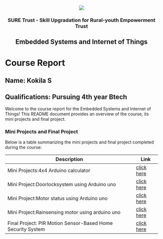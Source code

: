 <!-- PROJECT LOGO -->
<br />

<div align="center">
   <img src='https://user-images.githubusercontent.com/73131499/166115643-d3187f47-d38f-41b2-ae42-5ecbbc60de14.png' />


<h3 align="center">SURE Trust - Skill Upgradation for Rural-youth Empowerment Trust</h3>
  <h2> Embedded Systems and Internet of Things </h2>
</div>

# Course Report

## Name: Kokila S

## Qualifications: Pursuing 4th year Btech

Welcome to the course report for the Embedded Systems and Internet of Things! This README document provides an overview of the course, its mini projects and final project.

### Mini Projects and Final Project

Below is a table summarizing the mini projects and final project completed during the course:

| Description                               | Link                                    |
|-------------------------------------------|-----------------------------------------|
| Mini Projects:4x4 Arduino calculator| [click here](https://github.com/sure-trust/G6_ES/tree/main/Mini%20Projects/Kokila%20S/miniproject/4x4%20Arduino%20Calculator)| 
| Mini Project:Doorlocksystem using Arduino uno| [click here](https://github.com/sure-trust/G6_ES/tree/main/Mini%20Projects/Kokila%20S/miniproject/Doorlock%20system%20using%20Arduino%20uno)| 
| Mini Project:Motor status using Arduino uno| [click here](https://github.com/sure-trust/G6_ES/tree/main/Mini%20Projects/Kokila%20S/miniproject/Motor%20status%20using%20Arduino%20uno)|
| Mini Project:Rainsensing motor using arduino uno|[click here](https://github.com/sure-trust/G6_ES/tree/main/Mini%20Projects/Kokila%20S/miniproject/Rain%20sensing%20motor%20using%20Arduino%20uno)|    
| Final Project: PIR Motion Sensor-Based Home Security System |[click here](https://github.com/sure-trust/G6_ES/tree/main/Final%20Capstone%20Project/Kokila%20S/finalproject/PIR%20Motion%20Sensor-Based%20Home%20Security%20System)|      
